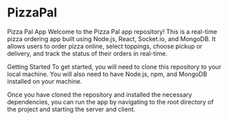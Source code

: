 # PizzaPal

Pizza Pal App
Welcome to the Pizza Pal app repository! This is a real-time pizza ordering app built using Node.js, React, Socket.io, and MongoDB. It allows users to order pizza online, select toppings, choose pickup or delivery, and track the status of their orders in real-time.

Getting Started
To get started, you will need to clone this repository to your local machine. You will also need to have Node.js, npm, and MongoDB installed on your machine.

Once you have cloned the repository and installed the necessary dependencies, you can run the app by navigating to the root directory of the project and starting the server and client.
